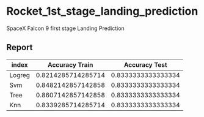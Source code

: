 # Rocket_1st_stage_landing_prediction
SpaceX  Falcon 9 first stage Landing Prediction

## Report
|index|Accuracy Train|Accuracy Test|
|---|---|---|
|Logreg|0\.8214285714285714|0\.8333333333333334|
|Svm|0\.8482142857142858|0\.8333333333333334|
|Tree|0\.8607142857142858|0\.8333333333333334|
|Knn|0\.8339285714285714|0\.8333333333333334|

